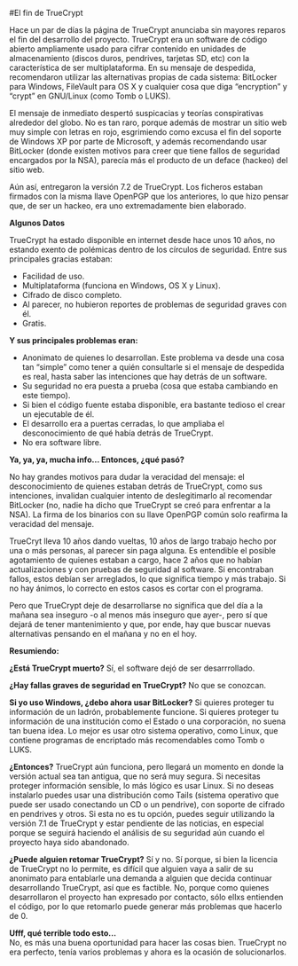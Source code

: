 
#El fin de TrueCrypt

Hace un par de días la página de TrueCrypt anunciaba sin mayores reparos el fin del desarrollo del proyecto. TrueCrypt era un software de código abierto ampliamente usado para cifrar contenido en unidades de almacenamiento (discos duros, pendrives, tarjetas SD, etc) con la característica de ser multiplataforma. En su mensaje de despedida, recomendaron utilizar las alternativas propias de cada sistema: BitLocker para Windows, FileVault para OS X y cualquier cosa que diga “encryption” y “crypt” en GNU/Linux (como Tomb o LUKS).

El mensaje de inmediato despertó suspicacias y teorías conspirativas alrededor del globo. No es tan raro, porque además de mostrar un sitio web muy simple con letras en rojo, esgrimiendo como excusa el fin del soporte de Windows XP por parte de Microsoft, y además recomendando usar BitLocker (donde existen motivos para creer que tiene fallos de seguridad encargados por la NSA), parecía más el producto de un deface (hackeo) del sitio web.

Aún así, entregaron la versión 7.2 de TrueCrypt. Los ficheros estaban firmados con la misma llave OpenPGP que los anteriores, lo que hizo pensar que, de ser un hackeo, era uno extremadamente bien elaborado.

**Algunos Datos**

TrueCrypt ha estado disponible en internet desde hace unos 10 años, no estando exento de polémicas dentro de los círculos de seguridad. Entre sus principales gracias estaban:

- Facilidad de uso.
- Multiplataforma (funciona en Windows, OS X y Linux).
- Cifrado de disco completo.
- Al parecer, no hubieron reportes de problemas de seguridad graves con él.
- Gratis.

**Y sus principales problemas eran:**

- Anonimato de quienes lo desarrollan. Este problema va desde una cosa tan “simple” como tener a quién consultarle si el mensaje de despedida es real, hasta saber las intenciones que hay detrás de un software.
- Su seguridad no era puesta a prueba (cosa que estaba cambiando en este tiempo).
- Si bien el código fuente estaba disponible, era bastante tedioso el crear un ejecutable de él.
- El desarrollo era a puertas cerradas, lo que ampliaba el desconocimiento de qué había detrás de TrueCrypt.
- No era software libre.

**Ya, ya, ya, mucha info… Entonces, ¿qué pasó?**

No hay grandes motivos para dudar la veracidad del mensaje: el desconocimiento de quienes estaban detrás de TrueCrypt, como sus intenciones, invalidan cualquier intento de deslegitimarlo al recomendar BitLocker (no, nadie ha dicho que TrueCrypt se creó para enfrentar a la NSA). La firma de los binarios con su llave OpenPGP común solo reafirma la veracidad del mensaje.

TrueCryt lleva 10 años dando vueltas, 10 años de largo trabajo hecho por una o más personas, al parecer sin paga alguna. Es entendible el posible agotamiento de quienes estaban a cargo, hace 2 años que no habían actualizaciones y con pruebas de seguridad al software. Si encontraban fallos, estos debían ser arreglados, lo que significa tiempo y más trabajo. Si no hay ánimos, lo correcto en estos casos es cortar con el programa.

Pero que TrueCrypt deje de desarrollarse no significa que del día a la mañana sea inseguro -o al menos más inseguro que ayer-, pero sí que dejará de tener mantenimiento y que, por ende, hay que buscar nuevas alternativas pensando en el mañana y no en el hoy.

**Resumiendo:**

**¿Está TrueCrypt muerto?**
Sí, el software dejó de ser desarrrollado.

**¿Hay fallas graves de seguridad en TrueCrypt?**
No que se conozcan.

**Si yo uso Windows, ¿debo ahora usar BitLocker?**
Si quieres proteger tu información de un ladrón, probablemente funcione. Si quieres proteger tu información de una institución como el Estado o una corporación, no suena tan buena idea. Lo mejor es usar otro sistema operativo, como Linux, que contiene programas de encriptado más recomendables como Tomb o LUKS.

**¿Entonces?**
TrueCrypt aún funciona, pero llegará un momento en donde la versión actual sea tan antigua, que no será muy segura. Si necesitas proteger información sensible, lo más lógico es usar Linux. Si no deseas instalarlo puedes usar una distribución como Tails (sistema operativo que puede ser usado conectando un CD o un pendrive), con soporte de cifrado en pendrives y otros. Si esta no es tu opción, puedes seguir utilizando la versión 7.1 de TrueCrypt y estar pendiente de las noticias, en especial porque se seguirá haciendo el análisis de su seguridad aún cuando el proyecto haya sido abandonado.

**¿Puede alguien retomar TrueCrypt?**
Sí y no. Sí porque, si bien la licencia de TrueCrypt no lo permite, es difícil que alguien vaya a salir de su anonimato para entablarle una demanda a alguien que decida continuar desarrollando TrueCrypt, así que es factible. No, porque como  quienes desarrollaron el proyecto han expresado por contacto, sólo ellxs entienden el código, por lo que retomarlo puede generar más problemas que hacerlo de 0.

**Ufff, qué terrible todo esto…**   
No, es más una buena oportunidad para hacer las cosas bien. TrueCrypt no era perfecto, tenía varios problemas y ahora es la ocasión de solucionarlos.
